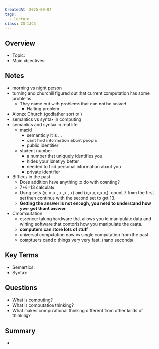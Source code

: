 ```yaml
---
CreatedAt: 2025-09-04
tags:
  - lecture
class: CS 1JC3
---
```

## Overview
- Topic:
- Main objectives:

## Notes
- morning vs night person
- turning and churchill figured out that current computation has some problems
	- They came out with problems that can not be solved
		- Halting problem
- Alonzo Church (godfather sort of )
- semantics vs syntax in computing
- semantics and syntax in real life
	- macid
		- semanticly it is ...
		- cant find information about people
		- public identifier
	- student number
		- a number that uniquely identifies you
		- hides your idnetiyy better
		- needed to find personal information about you
		- private identifier
 - Bifficus in the past
	 - Does addition have anything to do with counting?
	 - 7+6=13 calculato
	 - Using sets (x, x ,x , x ,x , x) and (x,x,x,x,x,x,). count 7 from the first set then continue with the second set to get 13.
	 - **Getting the answer is not enough, you need to understand how your got thant answer**
 - Cmomputation
	 - essence: taking hardware that allows you to manipulate data and wirting software that contorls how you manipulate the daata.
	 - **computers can store lots of stuff**
	 - universal computation now vs single computation from the past
	 - comptuers cand o things very very fast. (nano seconds)
## Key Terms
- Semantics:
- Syntax:

## Questions
- What is computing?
- What is computation thinking?
- What makes computational thinking different from other kinds of thinking?

## Summary
- 
